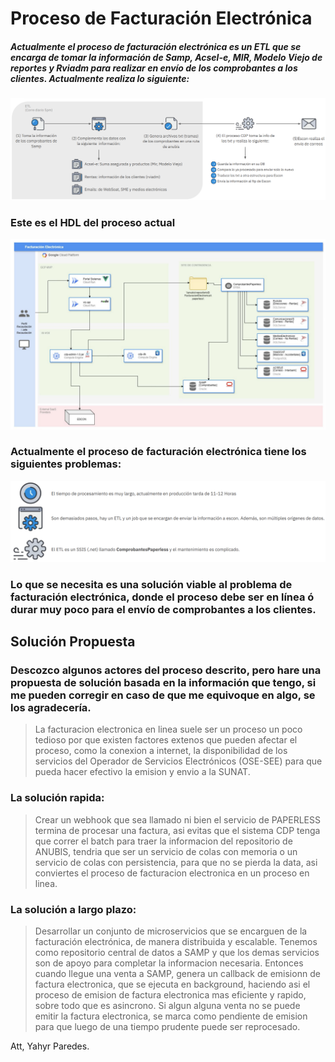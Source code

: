 # Proceso de Facturación Electrónica

##### Actualmente el proceso de facturación electrónica es un ETL que se encarga de tomar la información de Samp, Acsel-e, MIR, Modelo Viejo de reportes y Rviadm para realizar en envío de los comprobantes a los clientes. Actualmente realiza lo siguiente:
![flujo del proceso](./../_images/process.png) 

### Este es el HDL del proceso actual
![grafico del proceso actual](./../_images/hdl.png) 

### Actualmente el proceso de facturación electrónica tiene los siguientes problemas: 
![descripcion de los problemas](./../_images/problems.png) 

### Lo que se necesita es una solución viable al problema de facturación electrónica, donde el proceso debe ser en línea ó durar muy poco para el envío de comprobantes a los clientes.


## Solución Propuesta

### Descozco algunos actores del proceso descrito, pero hare una propuesta de solución basada en la información que tengo, si me pueden corregir en caso de que me equivoque en algo, se los agradecería.

> La facturacion electronica en linea suele ser un proceso un poco tedioso por que existen factores extenos que
> pueden afectar el proceso, como la conexion a internet, la disponibilidad de los servicios del Operador de 
> Servicios Electrónicos (OSE-SEE) para que pueda hacer efectivo la emision y envio a la SUNAT. 

### La solución rapida:
 
> Crear un webhook que sea llamado ni bien el servicio de PAPERLESS  termina de procesar una factura, 
> asi evitas que el sistema CDP tenga que correr el batch para traer la informacion del repositorio de ANUBIS, 
> tendria que ser un servicio de colas con memoria o un servicio de colas con persistencia, para que no se pierda la data,
> asi conviertes el proceso de facturacion electronica en un proceso en linea.


### La solución a largo plazo:

> Desarrollar un conjunto de microservicios que se encarguen de la facturación electrónica, de manera distribuida y escalable. 
> Tenemos como repositorio central de datos a SAMP y que los demas servicios son de apoyo para completar la informacion necesaria.
> Entonces cuando llegue una venta a SAMP, genera un callback de emisionn de factura electronica, que se ejecuta en background, 
> haciendo asi el proceso de emision de factura electronica mas eficiente y rapido, sobre todo que es asincrono.
> Si algun alguna venta no se puede emitir la factura electronica, se marca como pendiente de emision para que luego de una tiempo prudente puede ser reprocesado.


Att, Yahyr Paredes.





